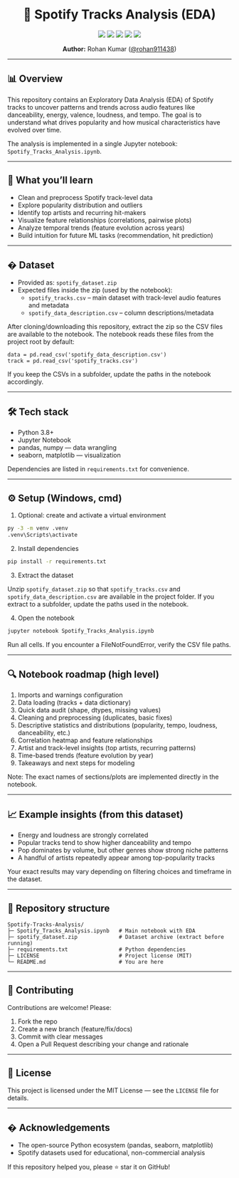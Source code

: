 <h1 align="center">🎵 Spotify Tracks Analysis (EDA)</h1>

<p align="center">
  <img src="https://img.shields.io/badge/Analysis-EDA-blue.svg" />
  <img src="https://img.shields.io/badge/Python-3.8+-green.svg" />
  <img src="https://img.shields.io/badge/Jupyter-Notebook-orange.svg" />
  <img src="https://img.shields.io/badge/Status-Complete-success.svg" />
  <img src="https://img.shields.io/github/license/rohan911438/Spotify-Tracks-Analysis" />
</p>

<p align="center">
  <b>Author:</b> Rohan Kumar (<a href="https://github.com/rohan911438">@rohan911438</a>)
</p>

---

## 📊 Overview

This repository contains an Exploratory Data Analysis (EDA) of Spotify tracks to uncover patterns and trends across audio features like danceability, energy, valence, loudness, and tempo. The goal is to understand what drives popularity and how musical characteristics have evolved over time.

The analysis is implemented in a single Jupyter notebook: `Spotify_Tracks_Analysis.ipynb`.

---

## 🎯 What you’ll learn

- Clean and preprocess Spotify track-level data
- Explore popularity distribution and outliers
- Identify top artists and recurring hit-makers
- Visualize feature relationships (correlations, pairwise plots)
- Analyze temporal trends (feature evolution across years)
- Build intuition for future ML tasks (recommendation, hit prediction)

---

## � Dataset

- Provided as: `spotify_dataset.zip`
- Expected files inside the zip (used by the notebook):
  - `spotify_tracks.csv` – main dataset with track-level audio features and metadata
  - `spotify_data_description.csv` – column descriptions/metadata

After cloning/downloading this repository, extract the zip so the CSV files are available to the notebook. The notebook reads these files from the project root by default:

```text
data = pd.read_csv('spotify_data_description.csv')
track = pd.read_csv('spotify_tracks.csv')
```

If you keep the CSVs in a subfolder, update the paths in the notebook accordingly.

---

## 🛠️ Tech stack

- Python 3.8+
- Jupyter Notebook
- pandas, numpy — data wrangling
- seaborn, matplotlib — visualization

Dependencies are listed in `requirements.txt` for convenience.

---

## ⚙️ Setup (Windows, cmd)

1) Optional: create and activate a virtual environment

```bat
py -3 -m venv .venv
.venv\Scripts\activate
```

2) Install dependencies

```bat
pip install -r requirements.txt
```

3) Extract the dataset

Unzip `spotify_dataset.zip` so that `spotify_tracks.csv` and `spotify_data_description.csv` are available in the project folder. If you extract to a subfolder, update the paths used in the notebook.

4) Open the notebook

```bat
jupyter notebook Spotify_Tracks_Analysis.ipynb
```

Run all cells. If you encounter a FileNotFoundError, verify the CSV file paths.

---

## 🔍 Notebook roadmap (high level)

1) Imports and warnings configuration
2) Data loading (tracks + data dictionary)
3) Quick data audit (shape, dtypes, missing values)
4) Cleaning and preprocessing (duplicates, basic fixes)
5) Descriptive statistics and distributions (popularity, tempo, loudness, danceability, etc.)
6) Correlation heatmap and feature relationships
7) Artist and track-level insights (top artists, recurring patterns)
8) Time-based trends (feature evolution by year)
9) Takeaways and next steps for modeling

Note: The exact names of sections/plots are implemented directly in the notebook.

---

## 📈 Example insights (from this dataset)

- Energy and loudness are strongly correlated
- Popular tracks tend to show higher danceability and tempo
- Pop dominates by volume, but other genres show strong niche patterns
- A handful of artists repeatedly appear among top-popularity tracks

Your exact results may vary depending on filtering choices and timeframe in the dataset.

---

## 📂 Repository structure

```text
Spotify-Tracks-Analysis/
├─ Spotify_Tracks_Analysis.ipynb   # Main notebook with EDA
├─ spotify_dataset.zip             # Dataset archive (extract before running)
├─ requirements.txt                # Python dependencies
├─ LICENSE                         # Project license (MIT)
└─ README.md                       # You are here
```

---

## 🤝 Contributing

Contributions are welcome! Please:

1. Fork the repo
2. Create a new branch (feature/fix/docs)
3. Commit with clear messages
4. Open a Pull Request describing your change and rationale

---

## 📜 License

This project is licensed under the MIT License — see the `LICENSE` file for details.

---

## � Acknowledgements

- The open-source Python ecosystem (pandas, seaborn, matplotlib)
- Spotify datasets used for educational, non-commercial analysis

If this repository helped you, please ⭐ star it on GitHub!



